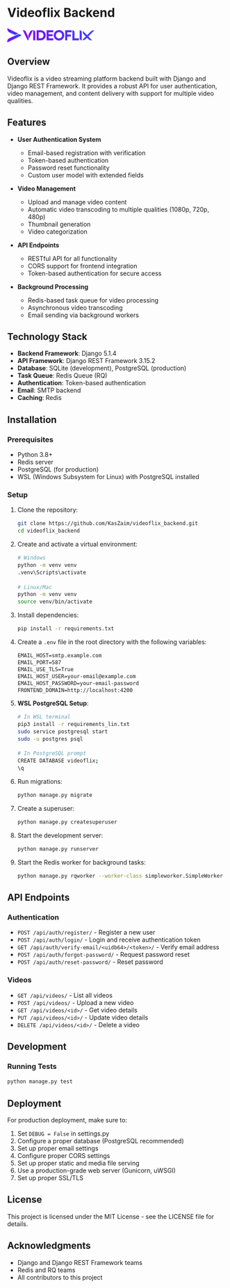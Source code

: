 # Videoflix Backend

![Videoflix Logo](static/images/logo.png)

## Overview

Videoflix is a video streaming platform backend built with Django and Django REST Framework. It provides a robust API for user authentication, video management, and content delivery with support for multiple video qualities.

## Features

- **User Authentication System**
  - Email-based registration with verification
  - Token-based authentication
  - Password reset functionality
  - Custom user model with extended fields

- **Video Management**
  - Upload and manage video content
  - Automatic video transcoding to multiple qualities (1080p, 720p, 480p)
  - Thumbnail generation
  - Video categorization

- **API Endpoints**
  - RESTful API for all functionality
  - CORS support for frontend integration
  - Token-based authentication for secure access

- **Background Processing**
  - Redis-based task queue for video processing
  - Asynchronous video transcoding
  - Email sending via background workers

## Technology Stack

- **Backend Framework**: Django 5.1.4
- **API Framework**: Django REST Framework 3.15.2
- **Database**: SQLite (development), PostgreSQL (production)
- **Task Queue**: Redis Queue (RQ)
- **Authentication**: Token-based authentication
- **Email**: SMTP backend
- **Caching**: Redis

## Installation

### Prerequisites

- Python 3.8+
- Redis server
- PostgreSQL (for production)
- WSL (Windows Subsystem for Linux) with PostgreSQL installed

### Setup

1. Clone the repository:
   ```bash
   git clone https://github.com/KasZaim/videoflix_backend.git
   cd videoflix_backend
   ```

2. Create and activate a virtual environment:
   ```bash
   # Windows
   python -m venv venv
   .venv\Scripts\activate

   # Linux/Mac
   python -m venv venv
   source venv/bin/activate
   ```

3. Install dependencies:
   ```bash
   pip install -r requirements.txt
   ```

4. Create a `.env` file in the root directory with the following variables:
   ```
   EMAIL_HOST=smtp.example.com
   EMAIL_PORT=587
   EMAIL_USE_TLS=True
   EMAIL_HOST_USER=your-email@example.com
   EMAIL_HOST_PASSWORD=your-email-password
   FRONTEND_DOMAIN=http://localhost:4200
   ```

5. **WSL PostgreSQL Setup**:
   ```bash
   # In WSL terminal
   pip3 install -r requirements_lin.txt
   sudo service postgresql start
   sudo -u postgres psql
   
   # In PostgreSQL prompt
   CREATE DATABASE videoflix;
   \q
   ```

6. Run migrations:
   ```bash
   python manage.py migrate
   ```

7. Create a superuser:
   ```bash
   python manage.py createsuperuser
   ```

8. Start the development server:
   ```bash
   python manage.py runserver
   ```

9. Start the Redis worker for background tasks:
   ```bash
   python manage.py rqworker --worker-class simpleworker.SimpleWorker
   ```

## API Endpoints

### Authentication

- `POST /api/auth/register/` - Register a new user
- `POST /api/auth/login/` - Login and receive authentication token
- `GET /api/auth/verify-email/<uidb64>/<token>/` - Verify email address
- `POST /api/auth/forgot-password/` - Request password reset
- `POST /api/auth/reset-password/` - Reset password

### Videos

- `GET /api/videos/` - List all videos
- `POST /api/videos/` - Upload a new video
- `GET /api/videos/<id>/` - Get video details
- `PUT /api/videos/<id>/` - Update video details
- `DELETE /api/videos/<id>/` - Delete a video

## Development

### Running Tests

```bash
python manage.py test
```

## Deployment

For production deployment, make sure to:

1. Set `DEBUG = False` in settings.py
2. Configure a proper database (PostgreSQL recommended)
3. Set up proper email settings
4. Configure proper CORS settings
5. Set up proper static and media file serving
6. Use a production-grade web server (Gunicorn, uWSGI)
7. Set up proper SSL/TLS

## License

This project is licensed under the MIT License - see the LICENSE file for details.

## Acknowledgments

- Django and Django REST Framework teams
- Redis and RQ teams
- All contributors to this project 
